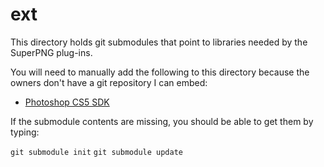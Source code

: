 ext
===

This directory holds git submodules that point to libraries needed by the SuperPNG plug-ins.

You will need to manually add the following to this directory because the owners don't have a git repository I can embed:

* [Photoshop CS5 SDK](http://www.adobe.com/devnet/photoshop/sdk.html)


If the submodule contents are missing, you should be able to get them by typing:

`git submodule init`
`git submodule update`

